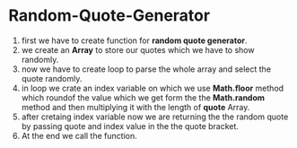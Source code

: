# Random-Quote-Generator

1. first we have to create function for **random quote generator**.
2. we create an **Array** to store our quotes which we have to show randomly.
3. now we have to create loop to parse the whole array and select the quote randomly.
4. in loop we crate an index variable on which we use **Math.floor** method which roundof the value which we get form the the **Math.random** method and then multiplying it with the length of **quote** Array.
5. after cretaing index variable now we are returning the the random quote by passing quote and index value in the the quote bracket.
6. At the end we call the function.
